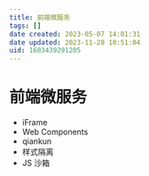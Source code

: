 ```yaml
---
title: 前端微服务
tags: []
date created: 2023-05-07 14:01:31
date updated: 2023-11-28 10:51:04
uid: 1683439291205
---
```


# 前端微服务

- iFrame
- Web Components
- qiankun
- 样式隔离
- JS 沙箱
